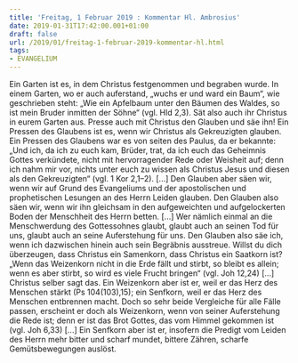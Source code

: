 ```yaml
---
title: 'Freitag, 1 Februar 2019 : Kommentar Hl. Ambrosius'
date: 2019-01-31T17:42:00.001+01:00
draft: false
url: /2019/01/freitag-1-februar-2019-kommentar-hl.html
tags: 
- EVANGELIUM
---
```


Ein Garten ist es, in dem Christus festgenommen und begraben wurde. In einem Garten, wo er auch auferstand, „wuchs er und ward ein Baum“, wie geschrieben steht: „Wie ein Apfelbaum unter den Bäumen des Waldes, so ist mein Bruder inmitten der Söhne“ (vgl. Hld 2,3). Sät also auch ihr Christus in eurem Garten aus. Presse auch mit Christus den Glauben und säe ihn! Ein Pressen des Glaubens ist es, wenn wir Christus als Gekreuzigten glauben. Ein Pressen des Glaubens war es von seiten des Paulus, da er bekannte: „Und ich, da ich zu euch kam, Brüder, trat, da ich euch das Geheimnis Gottes verkündete, nicht mit hervorragender Rede oder Weisheit auf; denn ich nahm mir vor, nichts unter euch zu wissen als Christus Jesus und diesen als den Gekreuzigten“ (vgl. 1 Kor 2,1–2). \[...\] Den Glauben aber säen wir, wenn wir auf Grund des Evangeliums und der apostolischen und prophetischen Lesungen an des Herrn Leiden glauben. Den Glauben also säen wir, wenn wir ihn gleichsam in den aufgeweichten und aufgelockerten Boden der Menschheit des Herrn betten. \[...\] Wer nämlich einmal an die Menschwerdung des Gottessohnes glaubt, glaubt auch an seinen Tod für uns, glaubt auch an seine Auferstehung für uns. Den Glauben also säe ich, wenn ich dazwischen hinein auch sein Begräbnis ausstreue. Willst du dich überzeugen, dass Christus ein Samenkorn, dass Christus ein Saatkorn ist? „Wenn das Weizenkorn nicht in die Erde fällt und stirbt, so bleibt es allein; wenn es aber stirbt, so wird es viele Frucht bringen“ (vgl. Joh 12,24) \[...\] Christus selber sagt das. Ein Weizenkorn aber ist er, weil er das Herz des Menschen stärkt (Ps 104(103),15); ein Senfkorn, weil er das Herz des Menschen entbrennen macht. Doch so sehr beide Vergleiche für alle Fälle passen, erscheint er doch als Weizenkorn, wenn von seiner Auferstehung die Rede ist; denn er ist das Brot Gottes, das vom Himmel gekommen ist (vgl. Joh 6,33) \[...\] Ein Senfkorn aber ist er, insofern die Predigt vom Leiden des Herrn mehr bitter und scharf mundet, bittere Zähren, scharfe Gemütsbewegungen auslöst.